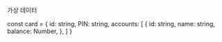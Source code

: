 가상 데이터

const card = {
id: string,
PIN: string,
accounts: [
{
id: string,
name: string,
balance: Number,
},
]
}
